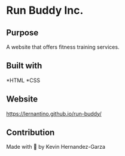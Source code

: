 # Run Buddy Inc.

## Purpose
A website that offers fitness training services.

## Built with 
*HTML 
*CSS

## Website 
https://lernantino.github.io/run-buddy/

## Contribution
Made with 💜 by Kevin Hernandez-Garza
